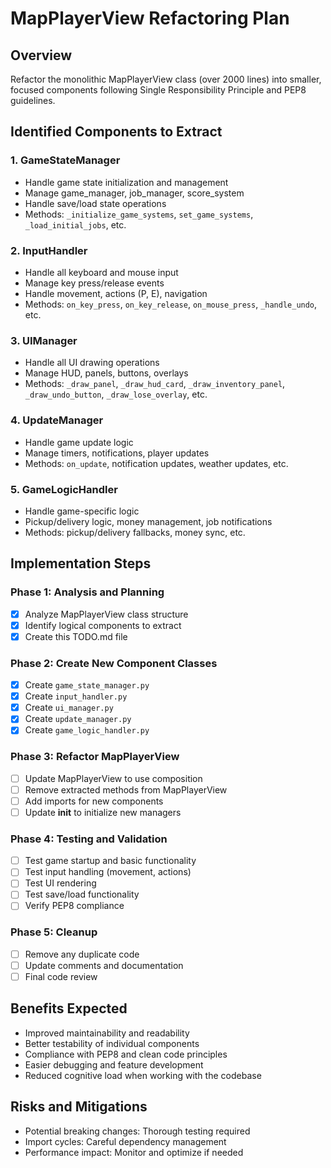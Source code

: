 # MapPlayerView Refactoring Plan

## Overview
Refactor the monolithic MapPlayerView class (over 2000 lines) into smaller, focused components following Single Responsibility Principle and PEP8 guidelines.

## Identified Components to Extract

### 1. GameStateManager
- Handle game state initialization and management
- Manage game_manager, job_manager, score_system
- Handle save/load state operations
- Methods: `_initialize_game_systems`, `set_game_systems`, `_load_initial_jobs`, etc.

### 2. InputHandler
- Handle all keyboard and mouse input
- Manage key press/release events
- Handle movement, actions (P, E), navigation
- Methods: `on_key_press`, `on_key_release`, `on_mouse_press`, `_handle_undo`, etc.

### 3. UIManager
- Handle all UI drawing operations
- Manage HUD, panels, buttons, overlays
- Methods: `_draw_panel`, `_draw_hud_card`, `_draw_inventory_panel`, `_draw_undo_button`, `_draw_lose_overlay`, etc.

### 4. UpdateManager
- Handle game update logic
- Manage timers, notifications, player updates
- Methods: `on_update`, notification updates, weather updates, etc.

### 5. GameLogicHandler
- Handle game-specific logic
- Pickup/delivery logic, money management, job notifications
- Methods: pickup/delivery fallbacks, money sync, etc.

## Implementation Steps

### Phase 1: Analysis and Planning
- [x] Analyze MapPlayerView class structure
- [x] Identify logical components to extract
- [x] Create this TODO.md file

### Phase 2: Create New Component Classes
- [x] Create `game_state_manager.py`
- [x] Create `input_handler.py`
- [x] Create `ui_manager.py`
- [x] Create `update_manager.py`
- [x] Create `game_logic_handler.py`

### Phase 3: Refactor MapPlayerView
- [ ] Update MapPlayerView to use composition
- [ ] Remove extracted methods from MapPlayerView
- [ ] Add imports for new components
- [ ] Update __init__ to initialize new managers

### Phase 4: Testing and Validation
- [ ] Test game startup and basic functionality
- [ ] Test input handling (movement, actions)
- [ ] Test UI rendering
- [ ] Test save/load functionality
- [ ] Verify PEP8 compliance

### Phase 5: Cleanup
- [ ] Remove any duplicate code
- [ ] Update comments and documentation
- [ ] Final code review

## Benefits Expected
- Improved maintainability and readability
- Better testability of individual components
- Compliance with PEP8 and clean code principles
- Easier debugging and feature development
- Reduced cognitive load when working with the codebase

## Risks and Mitigations
- Potential breaking changes: Thorough testing required
- Import cycles: Careful dependency management
- Performance impact: Monitor and optimize if needed
